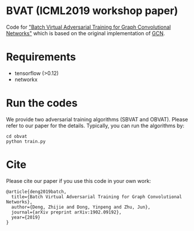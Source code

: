 # BVAT (ICML2019 workshop paper)
Code for ["Batch Virtual Adversarial Training for Graph Convolutional Networks"](https://graphreason.github.io/papers/3.pdf) which is based on the original implementation of [GCN](https://github.com/tkipf/gcn).

# Requirements
- tensorflow (>0.12)
- networkx

# Run the codes
We provide two adversarial training algorithms (SBVAT and OBVAT). Please refer to our paper for the details. Typically, you can run the algorithms by:
```
cd obvat
python train.py
```

# Cite
Please cite our paper if you use this code in your own work:
```
@article{deng2019batch,
  title={Batch Virtual Adversarial Training for Graph Convolutional Networks},
  author={Deng, Zhijie and Dong, Yinpeng and Zhu, Jun},
  journal={arXiv preprint arXiv:1902.09192},
  year={2019}
}
```
